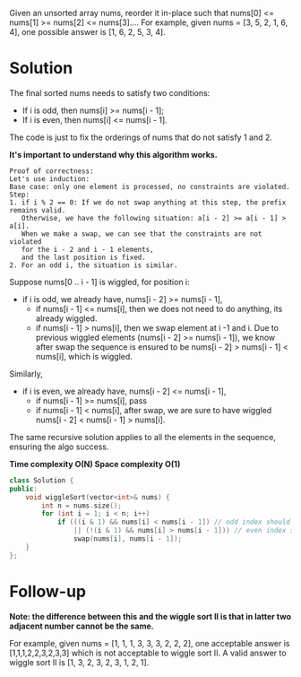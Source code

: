Given an unsorted array nums, reorder it in-place such that nums[0] <= nums[1] >= nums[2] <= nums[3]....
For example, given nums = [3, 5, 2, 1, 6, 4], one possible answer is [1, 6, 2, 5, 3, 4].

# Solution

The final sorted nums needs to satisfy two conditions:
* If i is odd, then nums[i] >= nums[i - 1];
* If i is even, then nums[i] <= nums[i - 1].

The code is just to fix the orderings of nums that do not satisfy 1 and 2.

__It's important to understand why this algorithm works.__

```
Proof of correctness:
Let's use induction:
Base case: only one element is processed, no constraints are violated.
Step: 
1. if i % 2 == 0: If we do not swap anything at this step, the prefix remains valid. 
   Otherwise, we have the following situation: a[i - 2] >= a[i - 1] > a[i]. 
   When we make a swap, we can see that the constraints are not violated 
   for the i - 2 and i - 1 elements, 
   and the last position is fixed. 
2. For an odd i, the situation is similar.
```

Suppose nums[0 .. i - 1] is wiggled, for position i:
* if i is odd, we already have, nums[i - 2] >= nums[i - 1],
    * if nums[i - 1] <= nums[i], then we does not need to do anything, its already wiggled.
    * if nums[i - 1] > nums[i], then we swap element at i -1 and i. Due to previous wiggled elements (nums[i - 2] >= nums[i - 1]), we know after swap the sequence is ensured to be nums[i - 2] > nums[i - 1] < nums[i], which is wiggled.

Similarly,
* if i is even, we already have, nums[i - 2] <= nums[i - 1],
    * if nums[i - 1] >= nums[i], pass
    * if nums[i - 1] < nums[i], after swap, we are sure to have wiggled nums[i - 2] < nums[i - 1] > nums[i].

The same recursive solution applies to all the elements in the sequence, ensuring the algo success.

__Time complexity O(N) Space complexity O(1)__

```cpp
class Solution {
public: 
    void wiggleSort(vector<int>& nums) {
        int n = nums.size();
        for (int i = 1; i < n; i++)
            if (((i & 1) && nums[i] < nums[i - 1]) // odd index should >= previous number
                || (!(i & 1) && nums[i] > nums[i - 1])) // even index should < previous number
                swap(nums[i], nums[i - 1]);
    } 
};
```



# Follow-up

__Note: the difference between this and the wiggle sort II is that in latter two adjacent number cannot be the same.__

For example, given nums = [1, 1, 1, 3, 3, 3, 2, 2, 2], one acceptable answer is [1,1,1,2,2,3,2,3,3] which is not acceptable to wiggle sort II. A valid answer to wiggle sort II is [1, 3, 2, 3, 2, 3, 1, 2, 1].
